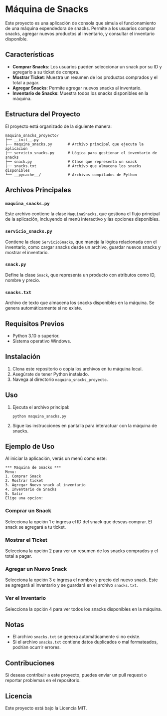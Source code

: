 # Máquina de Snacks

Este proyecto es una aplicación de consola que simula el funcionamiento de una máquina expendedora de snacks. Permite a los usuarios comprar snacks, agregar nuevos productos al inventario, y consultar el inventario disponible.

## Características

- **Comprar Snacks**: Los usuarios pueden seleccionar un snack por su ID y agregarlo a su ticket de compra.
- **Mostrar Ticket**: Muestra un resumen de los productos comprados y el total a pagar.
- **Agregar Snacks**: Permite agregar nuevos snacks al inventario.
- **Inventario de Snacks**: Muestra todos los snacks disponibles en la máquina.

## Estructura del Proyecto

El proyecto está organizado de la siguiente manera:

```
maquina_snacks_proyecto/
├── __init__.py
├── maquina_snacks.py       # Archivo principal que ejecuta la aplicación
├── servicio_snacks.py      # Lógica para gestionar el inventario de snacks
├── snack.py                # Clase que representa un snack
├── snacks.txt              # Archivo que almacena los snacks disponibles
└── __pycache__/            # Archivos compilados de Python
```

## Archivos Principales

### `maquina_snacks.py`
Este archivo contiene la clase `MaquinaSnacks`, que gestiona el flujo principal de la aplicación, incluyendo el menú interactivo y las opciones disponibles.

### `servicio_snacks.py`
Contiene la clase `ServicioSnacks`, que maneja la lógica relacionada con el inventario, como cargar snacks desde un archivo, guardar nuevos snacks y mostrar el inventario.

### `snack.py`
Define la clase `Snack`, que representa un producto con atributos como ID, nombre y precio.

### `snacks.txt`
Archivo de texto que almacena los snacks disponibles en la máquina. Se genera automáticamente si no existe.

## Requisitos Previos

- Python 3.10 o superior.
- Sistema operativo Windows.

## Instalación

1. Clona este repositorio o copia los archivos en tu máquina local.
2. Asegúrate de tener Python instalado.
3. Navega al directorio `maquina_snacks_proyecto`.

## Uso

1. Ejecuta el archivo principal:
   ```
   python maquina_snacks.py
   ```
2. Sigue las instrucciones en pantalla para interactuar con la máquina de snacks.

## Ejemplo de Uso

Al iniciar la aplicación, verás un menú como este:

```
*** Maquina de Snacks ***
Menu:
1. Comprar Snack
2. Mostrar ticket
3. Agregar Nuevo snack al inventario
4. Inventario de Snacks
5. Salir
Elige una opcion:
```

### Comprar un Snack
Selecciona la opción 1 e ingresa el ID del snack que deseas comprar. El snack se agregará a tu ticket.

### Mostrar el Ticket
Selecciona la opción 2 para ver un resumen de los snacks comprados y el total a pagar.

### Agregar un Nuevo Snack
Selecciona la opción 3 e ingresa el nombre y precio del nuevo snack. Este se agregará al inventario y se guardará en el archivo `snacks.txt`.

### Ver el Inventario
Selecciona la opción 4 para ver todos los snacks disponibles en la máquina.

## Notas

- El archivo `snacks.txt` se genera automáticamente si no existe.
- Si el archivo `snacks.txt` contiene datos duplicados o mal formateados, podrían ocurrir errores.

## Contribuciones

Si deseas contribuir a este proyecto, puedes enviar un pull request o reportar problemas en el repositorio.

## Licencia

Este proyecto está bajo la Licencia MIT.
